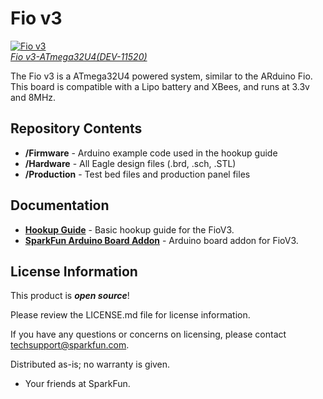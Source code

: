 Fio v3
======

[![Fio v3](https://dlnmh9ip6v2uc.cloudfront.net//images/products/1/1/5/2/0/11017-01.jpg)  
*Fio v3-ATmega32U4(DEV-11520)*](https://www.sparkfun.com/products/11520)

The Fio v3 is a ATmega32U4 powered system, similar to the ARduino Fio. This board is compatible with a Lipo battery and XBees, and 
runs at 3.3v and 8MHz. 

Repository Contents
-------------------
* **/Firmware** - Arduino example code used in the hookup guide
* **/Hardware** - All Eagle design files (.brd, .sch, .STL)
* **/Production** - Test bed files and production panel files

Documentation
--------------
* **[Hookup Guide](https://learn.sparkfun.com/tutorials/pro-micro--fio-v3-hookup-guide)** - Basic hookup guide for the FioV3.
* **[SparkFun Arduino Board Addon](https://github.com/sparkfun/Arduino_Boards/)** - Arduino board addon for FioV3.
 
License Information
-------------------
This product is _**open source**_! 

Please review the LICENSE.md file for license information. 

If you have any questions or concerns on licensing, please contact techsupport@sparkfun.com.

Distributed as-is; no warranty is given.

- Your friends at SparkFun.

_<COLLABORATION CREDIT>_
